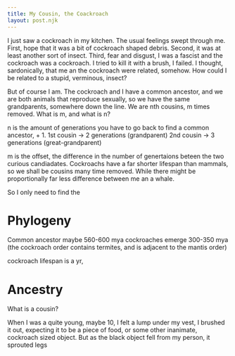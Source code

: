 ```yaml
---
title: My Cousin, the Coackroach
layout: post.njk
---
```


I just saw a cockroach in my kitchen.
The usual feelings swept through me.
First, hope that it was a bit of cockroach shaped debris.
Second, it was at least another sort of insect. 
Third, fear and disgust, I was a fascist and the cockroach was a cockroach.
I tried to kill it with a brush, I failed.
I thought, sardonically, that me an the cockroach were related, somehow.
How could I be related to a stupid, verminous, insect?

But of course I am.
The cockroach and I have a common ancestor, and we are both animals that reproduce sexually, so we have the same grandparents, somewhere down the line.
We are nth cousins, m times removed.
What is m, and what is n?

n is the amount of generations you have to go back to find a common ancestor, + 1.
1st cousin -> 2 generations (grandparent)
2nd cousin -> 3 generations (great-grandparent)

m is the offset, the difference in the number of genertaions beteen the two curious candiadates.
Cockroachs have a far shorter lifespan than mammals, so we shall be cousins many time removed. While there might be proportionally far less difference between me an a whale.

So I only need to find the 
# Phylogeny

Common ancestor maybe 560-600 mya
cockroaches emerge 300-350 mya
(the cockroach order contains termites, and is adjacent to the mantis order)


cockroach lifespan is a yr,

# Ancestry 
What is a cousin?




When I was a quite young, maybe 10, I felt a lump under my vest, I brushed it out, expecting it to be a piece of food, or some other inanimate, cockroach sized object.
But as the black object fell from my person, it sprouted legs 